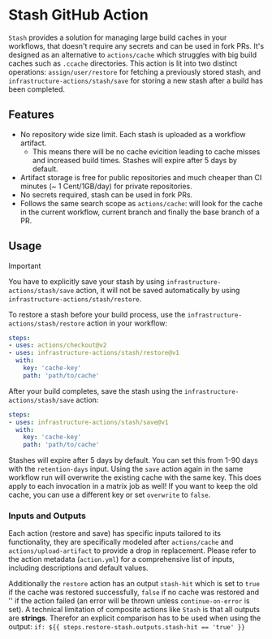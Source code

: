 <!--
# Copyright (c) The stash contributors
#
# Licensed under the Apache License, Version 2.0 (the "License");
# you may not use this file except in compliance with the License.
# You may obtain a copy of the License at
#
#     http://www.apache.org/licenses/LICENSE-2.0
#
# Unless required by applicable law or agreed to in writing, software
# distributed under the License is distributed on an "AS IS" BASIS,
# WITHOUT WARRANTIES OR CONDITIONS OF ANY KIND, either express or implied.
# See the License for the specific language governing permissions and
# limitations under the License.
-->

# Stash GitHub Action

`Stash` provides a solution for managing large build caches in your workflows, that doesn't require any secrets and can be used in fork PRs.
It's designed as an alternative to `actions/cache` which struggles with big build caches such as `.ccache` directories.
This action is lit into two distinct operations: `assign/user/restore` for fetching a previously stored stash,
and `infrastructure-actions/stash/save` for storing a new stash after a build has been completed.

## Features

- No repository wide size limit. Each stash is uploaded as a workflow artifact.
    - This means there will be no cache evicition leading to cache misses and increased build times. Stashes will expire after 5 days by default.
- Artifact storage is free for public repositories and much cheaper than CI minutes (~ 1 Cent/1GB/day) for private repositories.
- No secrets required, stash can be used in fork PRs.
- Follows the same search scope as `actions/cache`: will look for the cache in the current workflow, current branch and finally the base branch of a PR.

## Usage

> [!IMPORTANT]
> You have to explicitly save your stash by using `infrastructure-actions/stash/save` action,
> it will not be saved automatically by using `infrastructure-actions/stash/restore`.

To restore a stash before your build process, use the `infrastructure-actions/stash/restore` action in your workflow:


```yaml
steps:
- uses: actions/checkout@v2
- uses: infrastructure-actions/stash/restore@v1
  with:
    key: 'cache-key'
    path: 'path/to/cache'
```

After your build completes, save the stash using the `infrastructure-actions/stash/save` action:

```yaml
steps:
- uses: infrastructure-actions/stash/save@v1
  with:
    key: 'cache-key'
    path: 'path/to/cache'
```
Stashes will expire after 5 days by default.
You can set this from 1-90 days with the `retention-days` input.
Using the `save` action again in the same workflow run will overwrite the existing cache with the same key.
This does apply to each invocation in a matrix job as well!
If you want to keep the old cache, you can use a different key or set `overwrite` to `false`.

### Inputs and Outputs

Each action (restore and save) has specific inputs tailored to its functionality,
they are specifically modeled after `actions/cache` and `actions/upload-artifact` to provide a drop in replacement.
Please refer to the action metadata (`action.yml`) for a comprehensive list of inputs, including descriptions and default values.

Additionally the `restore` action has an output `stash-hit` which is set to `true` if the cache was restored successfully,
`false` if no cache was restored and '' if the action failed (an error will be thrown unless `continue-on-error` is set). 
A technical limitation of composite actions like `Stash` is that all outputs are **strings**. 
Therefor an explicit comparison has to be used when using the output:
`if: ${{ steps.restore-stash.outputs.stash-hit == 'true' }}` 
